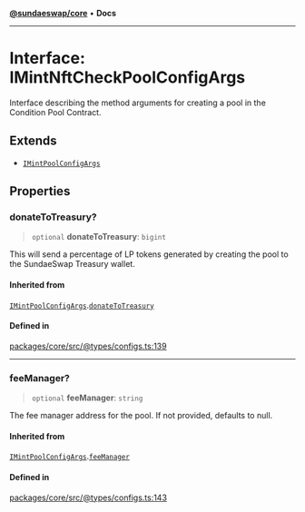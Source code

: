 [**@sundaeswap/core**](../../README.md) • **Docs**

***

# Interface: IMintNftCheckPoolConfigArgs

Interface describing the method arguments for creating a pool
in the Condition Pool Contract.

## Extends

- [`IMintPoolConfigArgs`](IMintPoolConfigArgs.md)

## Properties

### donateToTreasury?

> `optional` **donateToTreasury**: `bigint`

This will send a percentage of LP tokens generated by creating the pool
to the SundaeSwap Treasury wallet.

#### Inherited from

[`IMintPoolConfigArgs`](IMintPoolConfigArgs.md).[`donateToTreasury`](IMintPoolConfigArgs.md#donatetotreasury)

#### Defined in

[packages/core/src/@types/configs.ts:139](https://github.com/SundaeSwap-finance/sundae-sdk/blob/main/packages/core/src/@types/configs.ts#L139)

***

### feeManager?

> `optional` **feeManager**: `string`

The fee manager address for the pool. If not provided, defaults to null.

#### Inherited from

[`IMintPoolConfigArgs`](IMintPoolConfigArgs.md).[`feeManager`](IMintPoolConfigArgs.md#feemanager)

#### Defined in

[packages/core/src/@types/configs.ts:143](https://github.com/SundaeSwap-finance/sundae-sdk/blob/main/packages/core/src/@types/configs.ts#L143)
